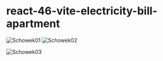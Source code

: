 # react-46-vite-electricity-bill-apartment
![Schowek01](https://user-images.githubusercontent.com/61388692/208779330-98a9e623-bd64-4971-8bfa-a880f6b8d60a.png)
![Schowek02](https://user-images.githubusercontent.com/61388692/208779343-224eb6c5-8963-4466-be89-671d5ee68ac7.png)


![Schowek03](https://user-images.githubusercontent.com/61388692/208779412-c4c1f287-839b-4268-a5ce-fb56c357ebe1.png)
